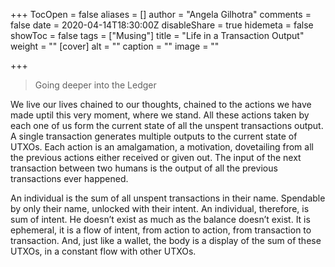 +++
TocOpen = false
aliases = []
author = "Angela Gilhotra"
comments = false
date = 2020-04-14T18:30:00Z
disableShare = true
hidemeta = false
showToc = false
tags = ["Musing"]
title = "Life in a Transaction Output"
weight = ""
[cover]
alt = ""
caption = ""
image = ""

+++
> Going deeper into the Ledger

We live our lives chained to our thoughts, chained to the actions we have made uptil this very moment, where we stand. All these actions taken by each one of us form the current state of all the unspent transactions output. A single transaction generates multiple outputs to the current state of UTXOs. Each action is an amalgamation, a motivation, dovetailing from all the previous actions either received or given out. The input of the next transaction between two humans is the output of all the previous transactions ever happened.

An individual is the sum of all unspent transactions in their name. Spendable by only their name, unlocked with their intent. An individual, therefore, is sum of intent. He doesn’t exist as much as the balance doesn’t exist. It is ephemeral, it is a flow of intent, from action to action, from transaction to transaction. And, just like a wallet, the body is a display of the sum of these UTXOs, in a constant flow with other UTXOs.
